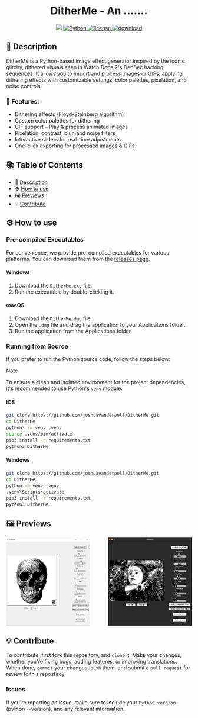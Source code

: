 <h1 align="center">DitherMe - An .......</h1>

<p align="center">
    <img src="https://api.visitorbadge.io/api/visitors?path=https%3A%2F%2Fgithub.com%2Fjoshuavanderpoll%2FDitherMe&label=Views&countColor=%2337d67a" />
    <a href="https://www.python.org/">
      <img src="https://img.shields.io/badge/python-3670A0?style=for-the-badge&logo=python&logoColor=ffdd54" alt="Python">
    </a>
      <a href="https://github.com/joshuavanderpoll/DitherMe/blob/main/LICENSE">
        <img src="https://img.shields.io/badge/license-009dff?style=for-the-badge" alt="license" />
    </a>
    <a href="https://github.com/joshuavanderpoll/DitherMe/releases">
        <img src="https://img.shields.io/badge/Download-32cd32?style=for-the-badge" alt="download" />
    </a>
</p>

## 📜 Description 
DitherMe is a Python-based image effect generator inspired by the iconic glitchy, dithered visuals seen in Watch Dogs 2's DedSec hacking sequences. It allows you to import and process images or GIFs, applying dithering effects with customizable settings, color palettes, pixelation, and noise controls.

### 🎨 Features:
- Dithering effects (Floyd-Steinberg algorithm)
- Custom color palettes for dithering
- GIF support – Play & process animated images
- Pixelation, contrast, blur, and noise filters
- Interactive sliders for real-time adjustments
- One-click exporting for processed images & GIFs

## 📚 Table of Contents
- 📜 [Description](#-description)
- ⚙️ [How to use](#️-how-to-use)
- 🖼 [Previews](#-previews)
- 💡 [Contribute](#-contribute)

## ⚙️ How to use

### Pre-compiled Executables
For convenience, we provide pre-compiled executables for various platforms. You can download them from the [releases page](https://github.com/joshuavanderpoll/DitherMe/releases).

#### Windows
1. Download the `DitherMe.exe` file.
2. Run the executable by double-clicking it.

#### macOS
1. Download the `DitherMe.dmg` file.
2. Open the `.dmg` file and drag the application to your Applications folder.
3. Run the application from the Applications folder.

### Running from Source
If you prefer to run the Python source code, follow the steps below:

> [!NOTE]
> To ensure a clean and isolated environment for the project dependencies, it's recommended to use Python's `venv` module.

#### iOS
```bash
git clone https://github.com/joshuavanderpoll/DitherMe.git
cd DitherMe
python3 -m venv .venv
source .venv/bin/activate
pip3 install -r requirements.txt
python3 DitherMe
```

#### Windows
```bash
git clone https://github.com/joshuavanderpoll/DitherMe.git
cd DitherMe
python -m venv .venv 
.venv\Scripts\activate
pip3 install -r requirements.txt
python3 DitherMe
```

## 🖼 Previews
<div style="display: flex; justify-content: space-between; gap: 10px;">
    <img src="assets/github/windows.jpg" alt="Windows Preview" width="45%">
    <img src="assets/github/osx.gif" alt="OSX Preview" width="45%">
</div>

## 💡 Contribute
To contribute, first fork this repository, and `clone` it. Make your changes, whether you're fixing bugs, adding features, or improving translations. When done, `commit` your changes, `push` them, and submit a `pull request` for review to this repostiroy.

### Issues
If you're reporting an issue, make sure to include your `Python version` (python --version), and any relevant information.